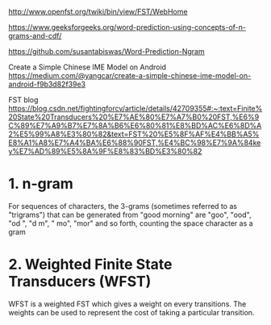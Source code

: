 http://www.openfst.org/twiki/bin/view/FST/WebHome

https://www.geeksforgeeks.org/word-prediction-using-concepts-of-n-grams-and-cdf/

https://github.com/susantabiswas/Word-Prediction-Ngram

Create a Simple Chinese IME Model on Android
https://medium.com/@yangcar/create-a-simple-chinese-ime-model-on-android-f9b3d82f39e3

FST blog
https://blog.csdn.net/fightingforcv/article/details/42709355#:~:text=Finite%20State%20Transducers%20%E7%AE%80%E7%A7%B0%20FST,%E6%9C%89%E7%A9%B7%E7%8A%B6%E6%80%81%E8%BD%AC%E6%8D%A2%E5%99%A8%E3%80%82&text=FST%20%E5%8F%AF%E4%BB%A5%E8%A1%A8%E7%A4%BA%E6%88%90FST,%E4%BC%98%E7%9A%84key%E7%AD%89%E5%8A%9F%E8%83%BD%E3%80%82

# 1. n-gram
For sequences of characters, the 3-grams (sometimes referred to as "trigrams") that can be generated from "good morning" are "goo", "ood", "od ", "d m", " mo", "mor" and so forth, counting the space character as a gram

# 2. Weighted Finite State Transducers (WFST)
WFST is a weighted FST which gives a weight on every transitions. The weights can be used to represent the cost of taking a particular transition. 


  

